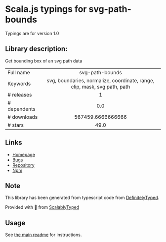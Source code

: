 
# Scala.js typings for svg-path-bounds

Typings are for version 1.0

## Library description:
Get bounding box of an svg path data

|                    |                 |
| ------------------ | :-------------: |
| Full name          | svg-path-bounds |
| Keywords           | svg, boundaries, normalize, coordinate, range, clip, mask, svg path, path |
| # releases         | 1 |
| # dependents       | 0.0 |
| # downloads        | 567459.6666666666 |
| # stars            | 49.0 |

## Links
- [Homepage](https://github.com/dfcreative/svg-path-bounds#readme)
- [Bugs](https://github.com/dfcreative/svg-path-bounds/issues)
- [Repository](https://github.com/dfcreative/svg-path-bounds)
- [Npm](https://www.npmjs.com/package/svg-path-bounds)
    


## Note
This library has been generated from typescript code from [DefinitelyTyped](https://definitelytyped.org).

Provided with :purple_heart: from [ScalablyTyped](https://github.com/oyvindberg/ScalablyTyped)

## Usage
See [the main readme](../../readme.md) for instructions.


